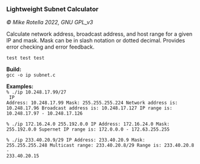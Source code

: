 ### Lightweight Subnet Calculator
*© Mike Rotella 2022, GNU GPL_v3*

Calculate network address, broadcast address, and host
range for a given IP and mask. Mask can be in slash
notation or dotted decimal. Provides error checking and
error feedback.

<code>test
    test
    test
</code>

**Build:**<br>
<code>gcc -o ip subnet.c</code><br>

**Examples:**<br>
<code>% ./ip 10.248.17.99/27<br>
    IP Address: 10.248.17.99
    Mask: 255.255.255.224
    Network address is: 10.248.17.96
    Broadcast address is: 10.248.17.127
    IP range is: 10.248.17.97 - 10.248.17.126
</code>

<code>% ./ip 172.16.24.0 255.192.0.0
    IP Address: 172.16.24.0
    Mask: 255.192.0.0
    Supernet IP range is: 172.0.0.0 - 172.63.255.255
</code>

<code>% ./ip 233.40.20.9/29
    IP Address: 233.40.20.9
    Mask: 255.255.255.248
    Multicast range: 233.40.20.8/29
    Range is: 233.40.20.8 - 233.40.20.15
</code>